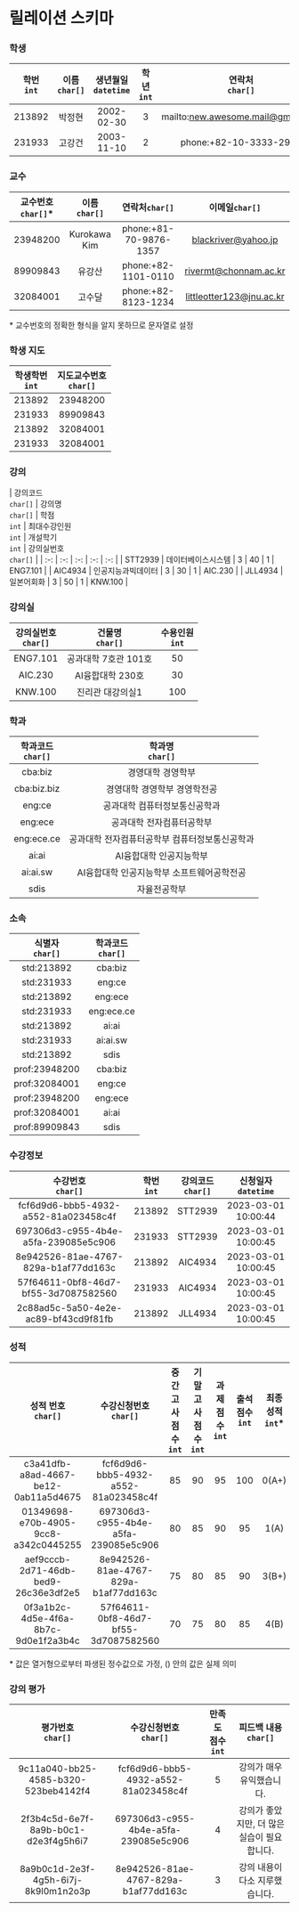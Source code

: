 # 릴레이션 스키마

### 학생
| 학번<br>`int` | 이름<br>`char[]` | 생년월일<br>`datetime` | 학년<br>`int` | 연락처<br>`char[]` | 이메일<br>`char[]` |
| :-: | :-: | :-: | :-: | :-: | :-: |
| 213892 | 박정현 | 2002-02-30 | 3 | mailto:new.awesome.mail@gmail.com | new.awesome.mail@gmail.com |
| 231933 | 고강건 | 2003-11-10 | 2 | phone:+82-10-3333-2929 | strongman@naver.com |

### 교수

| 교수번호<br>`char[]`\* | 이름<br>`char[]`  | 연락처`char[]` | 이메일`char[]` |
| :-: | :-: | :-: | :-: |
| 23948200 | Kurokawa Kim | phone:+81-70-9876-1357 | blackriver@yahoo.jp |
| 89909843 | 유강산 | phone:+82-1101-0110 | rivermt@chonnam.ac.kr |
| 32084001 | 고수달 | phone:+82-8123-1234 | littleotter123@jnu.ac.kr |

\* 교수번호의 정확한 형식을 알지 못하므로 문자열로 설정

### 학생 지도
| 학생학번<br>`int` | 지도교수번호<br>`char[]` |
| :-: | :-: |
| 213892 | 23948200 |
| 231933 | 89909843 |
| 213892 | 32084001 |
| 231933 | 32084001 |

### 강의
| 강의코드<br>`char[]` | 강의명<br>`char[]` | 학점<br>`int` | 최대수강인원<br>`int` | 개설학기<br>`int` | 강의실번호<br>`char[]` |
| :-: | :-: | :-: | :-: | :-: |
| STT2939 | 데이터베이스시스템 | 3 | 40 | 1 | ENG7.101 |
| AIC4934 | 인공지능과빅데이터 | 3 | 30 | 1 | AIC.230 |
| JLL4934 | 일본어회화 | 3 | 50 | 1 | KNW.100 |

### 강의실
| 강의실번호<br>`char[]` | 건물명<br>`char[]` | 수용인원<br>`int` |
| :-: | :-: | :-: |
| ENG7.101 | 공과대학 7호관 101호 | 50 |
| AIC.230 | AI융합대학 230호 | 30 |
| KNW.100 | 진리관 대강의실1 | 100 |

### 학과
| 학과코드<br>`char[]` | 학과명<br>`char[]` |
| :-: | :-: |
| cba:biz | 경영대학 경영학부 |
| cba:biz.biz | 경영대학 경영학부 경영학전공 |
| eng:ce | 공과대학 컴퓨터정보통신공학과 |
| eng:ece | 공과대학 전자컴퓨터공학부 |
| eng:ece.ce | 공과대학 전자컴퓨터공학부 컴퓨터정보통신공학과 |
| ai:ai | AI융합대학 인공지능학부 |
| ai:ai.sw | AI융합대학 인공지능학부 소프트웨어공학전공 |
| sdis | 자율전공학부 |

### 소속
| 식별자<br>`char[]` | 학과코드<br>`char[]` |
| :-: | :-: |
| std:213892 | cba:biz |
| std:231933 | eng:ce |
| std:213892 | eng:ece |
| std:231933 | eng:ece.ce |
| std:213892 | ai:ai |
| std:231933 | ai:ai.sw |
| std:213892 | sdis |
| prof:23948200 | cba:biz |
| prof:32084001 | eng:ce |
| prof:23948200 | eng:ece |
| prof:32084001 | ai:ai |
| prof:89909843 | sdis |

### 수강정보
| 수강번호<br>`char[]` | 학번<br>`int` | 강의코드<br>`char[]` | 신청일자<br>`datetime` |
| :-: | :-: | :-: | :-: |
| fcf6d9d6-bbb5-4932-a552-81a023458c4f | 213892 | STT2939 | 2023-03-01 10:00:44 |
| 697306d3-c955-4b4e-a5fa-239085e5c906 | 231933 | STT2939 | 2023-03-01 10:00:45 |
| 8e942526-81ae-4767-829a-b1af77dd163c | 213892 | AIC4934 | 2023-03-01 10:00:45 |
| 57f64611-0bf8-46d7-bf55-3d7087582560 | 231933 | AIC4934 | 2023-03-01 10:00:45 |
| 2c88ad5c-5a50-4e2e-ac89-bf43cd9f81fb | 213892 | JLL4934 | 2023-03-01 10:00:45 |

### 성적
| 성적 번호<br>`char[]` | 수강신청번호<br>`char[]` | 중간고사 점수<br>`int` | 기말고사 점수<br>`int` | 과제 점수<br>`int` | 출석 점수<br>`int` | 최종 성적<br>`int`\* |
| :-: | :-: | :-: | :-: | :-: | :-: | :-: |
| c3a41dfb-a8ad-4667-be12-0ab11a5d4675 | fcf6d9d6-bbb5-4932-a552-81a023458c4f | 85 | 90 | 95 | 100 | 0(A+) |
| 01349698-e70b-4905-9cc8-a342c0445255 | 697306d3-c955-4b4e-a5fa-239085e5c906 | 80 | 85 | 90 | 95 | 1(A) |
| aef9cccb-2d71-46db-bed9-26c36e3df2e5 | 8e942526-81ae-4767-829a-b1af77dd163c | 75 | 80 | 85 | 90 | 3(B+) |
| 0f3a1b2c-4d5e-4f6a-8b7c-9d0e1f2a3b4c | 57f64611-0bf8-46d7-bf55-3d7087582560 | 70 | 75 | 80 | 85 | 4(B) |

\* 값은 열거형으로부터 파생된 정수값으로 가정, () 안의 값은 실제 의미

### 강의 평가
| 평가번호<br>`char[]` | 수강신청번호<br>`char[]` | 만족도 점수<br>`int` | 피드백 내용<br>`char[]` |
| :-: | :-: | :-: | :-: |
| 9c11a040-bb25-4585-b320-523beb4142f4 | fcf6d9d6-bbb5-4932-a552-81a023458c4f | 5 | 강의가 매우 유익했습니다. |
| 2f3b4c5d-6e7f-8a9b-b0c1-d2e3f4g5h6i7 | 697306d3-c955-4b4e-a5fa-239085e5c906 | 4 | 강의가 좋았지만, 더 많은 실습이 필요합니다. |
| 8a9b0c1d-2e3f-4g5h-6i7j-8k9l0m1n2o3p | 8e942526-81ae-4767-829a-b1af77dd163c | 3 | 강의 내용이 다소 지루했습니다. |
